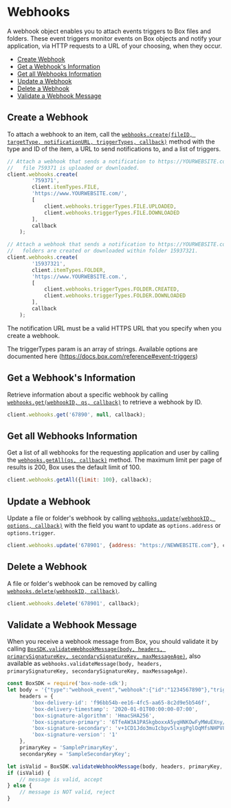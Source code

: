 Webhooks
========

A webhook object enables you to attach events triggers to Box files and folders. These
event triggers monitor events on Box objects and notify your application, via HTTP
requests to a URL of your choosing, when they occur.

* [Create Webhook](#create-a-webhook)
* [Get a Webhook's Information](#get-a-webhooks-information)
* [Get all Webhooks Information](#get-all-webhooks-information)
* [Update a Webhook](#update-a-webhook)
* [Delete a Webhook](#delete-a-webhook)
* [Validate a Webhook Message](#validate-a-webhook-message)

Create a Webhook
----------------

To attach a webhook to an item, call the
[`webhooks.create(fileID, targetType, notificationURL, triggerTypes, callback)`](http://opensource.box.com/box-node-sdk/Webhooks.html#create)
method with the type and ID of the item, a URL to send notifications to, and a list
of triggers.

```js
// Attach a webhook that sends a notification to https://YOURWEBSITE.com/ when
//   file 759371 is uploaded or downloaded.
client.webhooks.create(
		'759371',
		client.itemTypes.FILE,
		'https://www.YOURWEBSITE.com/',
		[
			client.webhooks.triggerTypes.FILE.UPLOADED,
			client.webhooks.triggerTypes.FILE.DOWNLOADED
		],
		callback
	);
```

```js
// Attach a webhook that sends a notification to https://YOURWEBSITE.com/ when
//   folders are created or downloaded within folder 15937321.
client.webhooks.create(
		'15937321',
		client.itemTypes.FOLDER,
		'https://www.YOURWEBSITE.com.',
		[
			client.webhooks.triggerTypes.FOLDER.CREATED,
			client.webhooks.triggerTypes.FOLDER.DOWNLOADED
		],
		callback
	);
```

The notification URL must be a valid HTTPS URL that you specify when you create a
webhook.

The triggerTypes param is an array of strings. Available options are documented here
(https://docs.box.com/reference#event-triggers)


Get a Webhook's Information
---------------------------

Retrieve information about a specific webhook by calling
[`webhooks.get(webhookID, qs, callback)`](http://opensource.box.com/box-node-sdk/Webhooks.html#get)
to retrieve a webhook by ID.

```js
client.webhooks.get('67890', null, callback);
```

Get all Webhooks Information
-----------------------------

Get a list of all webhooks for the requesting application and user by calling the
[`webhooks.getAll(qs, callback)`](http://opensource.box.com/box-node-sdk/Webhooks.html#getAll)
method.  The maximum limit per page of results is 200, Box uses the default limit of 100.

```js
client.webhooks.getAll({limit: 100}, callback);
```

Update a Webhook
----------------

Update a file or folder's webhook by calling
[`webhooks.update(webhookID, options, callback)`](http://opensource.box.com/box-node-sdk/Webhooks.html#update)
with the field you want to update as `options.address` or `options.trigger`.

```js
client.webhooks.update('678901', {address: "https://NEWWEBSITE.com"}, callback);
```

Delete a Webhook
----------------

A file or folder's webhook can be removed by calling
[`webhooks.delete(webhookID, callback)`](http://opensource.box.com/box-node-sdk/Webhooks.html#delete).

```js
client.webhooks.delete('678901', callback);
```

Validate a Webhook Message
--------------------------

When you receive a webhook message from Box, you should validate it by calling
[`BoxSDK.validateWebhookMessage(body, headers, primarySignatureKey, secondarySignatureKey, maxMessageAge)`](http://opensource.box.com/box-node-sdk/Webhooks.html#validateMessage),
also available as `webhooks.validateMessage(body, headers, primarySignatureKey, secondarySignatureKey, maxMessageAge)`.

```js
const BoxSDK = require('box-node-sdk');
let body = '{"type":"webhook_event","webhook":{"id":"1234567890"},"trigger":"FILE.UPLOADED","source":{"id":"1234567890","type":"file","name":"Test.txt"}}',
	headers = {
		'box-delivery-id': 'f96bb54b-ee16-4fc5-aa65-8c2d9e5b546f',
		'box-delivery-timestamp': '2020-01-01T00:00:00-07:00',
		'box-signature-algorithm': 'HmacSHA256',
		'box-signature-primary': '6TfeAW3A1PASkgboxxA5yqHNKOwFyMWuEXny/FPD5hI=',
		'box-signature-secondary': 'v+1CD1Jdo3muIcbpv5lxxgPglOqMfsNHPV899xWYydo=',
		'box-signature-version': '1'
	},
	primaryKey = 'SamplePrimaryKey',
	secondaryKey = 'SampleSecondaryKey';

let isValid = BoxSDK.validateWebhookMessage(body, headers, primaryKey, secondaryKey, 60);
if (isValid) {
	// message is valid, accept
} else {
	// message is NOT valid, reject
}
```
